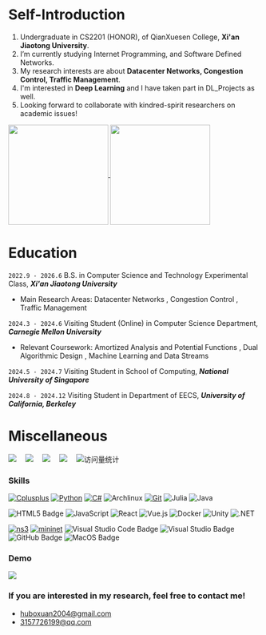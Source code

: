 # Self-Introduction
1. Undergraduate in CS2201 (HONOR), of QianXuesen College, **Xi'an Jiaotong University**.
2. I’m currently studying Internet Programming, and Software Defined Networks.
3. My research interests are about **Datacenter Networks, Congestion Control, Traffic Management**.
4. I'm interested in **Deep Learning** and I have taken part in DL_Projects as well.
5. Looking forward to collaborate with kindred-spirit researchers on academic issues!

<a href="https://github.com/anuraghazra/github-readme-stats">
  <img height=200 align="center" src="https://github-readme-stats.vercel.app/api?username=root-hbx&count_private=true&show_icons=true&theme=dracula" />
</a>
<a href="https://github.com/anuraghazra/convoychat">
  <img height=200 align="center" src="https://github-readme-stats.vercel.app/api/top-langs?username=root-hbx&size_weight=0.5&count_weight=0.5&layout=donut&card_width=320&hide=Jupyter%20Notebook,HTML,TeX" />
</a>

# Education
`2022.9 - 2026.6` B.S. in Computer Science and Technology Experimental Class, ___Xi'an Jiaotong University___
- Main Research Areas: Datacenter Networks , Congestion Control , Traffic Management

`2024.3 - 2024.6` Visiting Student (Online) in Computer Science Department, ___Carnegie Mellon University___
- Relevant Coursework: Amortized Analysis and Potential Functions , Dual Algorithmic Design , Machine Learning and Data Streams

`2024.5 - 2024.7` Visiting Student in School of Computing, ___National University of Singapore___

`2024.8 - 2024.12` Visiting Student in Department of EECS, ___University of California, Berkeley___

# Miscellaneous
<!-- profile logo 个人资料徽标 -->
  <div>
    <a href="https://root-hbx.github.io/"><img src="https://img.shields.io/badge/AcademicHomepage-@bxhu-yellow" /></a>&emsp;
    <a href="https://root-hbx.github.io/The_Website_of_hbx/"><img src="https://img.shields.io/badge/Website-@bxhu-pink" /></a>&emsp;
    <a href="https://twitter.com/Carrot_bxhu/"><img src="https://img.shields.io/badge/Twitter-@bxhu-blue" /></a>&emsp;
    <a href="https://www.instagram.com/huboxuanhu/"><img src="https://img.shields.io/badge/Instagram-@bxhu-pink" /></a>&emsp;
    <img src="https://komarev.com/ghpvc/?username=root-hbx&label=Views&color=0e75b6&style=flat" alt="访问量统计" />
  </div>
  
### Skills
[![Cplusplus](https://img.shields.io/badge/-Cplusplus-00599C?style=flat-square&logo=cplusplus&logoColor=ffffff)](https://cplusplus.com/)
[![Python](https://img.shields.io/badge/-Python-3776AB?style=flat-square&logo=python&logoColor=ffffff)](https://www.python.org/)
[![C#](https://img.shields.io/badge/-Csharp-512BD4?style=flat-square&logo=csharp&logoColor=ffffff)](https://learn.microsoft.com/en-us/dotnet/csharp/)
![Archlinux](https://img.shields.io/badge/-Archlinux-1793D1?style=flat-square&logo=archlinux&logoColor=ffffff)
[![Git](https://img.shields.io/badge/-Git-f05032?style=flat-square&logo=git&logoColor=white)](https://git-scm.com/)
![Julia](https://img.shields.io/badge/-Julia-9558B2?style=flat-square&logo=julia&logoColor=ffffff)
![Java](https://img.shields.io/badge/-Java-007396?style=flat-square&logo=java&logoColor=ffffff)

![HTML5 Badge](https://img.shields.io/badge/HTML5-E34F26?logo=html5&logoColor=fff&style=flat)
![JavaScript](https://img.shields.io/badge/JavaScript-F7DF1E?style=flat-square&logo=JavaScript&logoColor=ffffff)
![React](https://img.shields.io/badge/-React-61DAFB?style=flat-square&logo=React&logoColor=ffffff)
![Vue.js](https://img.shields.io/badge/-Vue.js-4FC08D?style=flat-square&logo=Vue.js&logoColor=ffffff)
![Docker](https://img.shields.io/badge/Docker-2496ED?style=flat-square&logo=docker&logoColor=ffffff)
![Unity](https://img.shields.io/badge/Unity-002244?style=flat-square&logo=unity&logoColor=ffffff)
![.NET](https://img.shields.io/badge/.NET-512BD4?style=flat-square&logo=C-Sharp&logoColor=ffffff)

[![ns3](https://img.shields.io/badge/-ns3-83B81A?style=flat-square&logo=ns3&logoColor=ffffff)](https://www.nsnam.org/)
[![mininet](https://img.shields.io/badge/-mininet-0085CA?style=flat-square&logo=mininet&logoColor=ffffff)](https://mininet.org/)
![Visual Studio Code Badge](https://img.shields.io/badge/Visual%20Studio%20Code-007ACC?logo=visualstudiocode&logoColor=fff&style=flat)
![Visual Studio Badge](https://img.shields.io/badge/Visual%20Studio-5C2D91?logo=visualstudio&logoColor=fff&style=flat)
![GitHub Badge](https://img.shields.io/badge/GitHub-181717?logo=github&logoColor=fff&style=flat)
![MacOS Badge](https://img.shields.io/badge/MacOS-181717?logo=macos&logoColor=fff&style=flat)

### Demo
<!-- <div align="center"> <img src="https://github-profile-trophy.vercel.app/?username=root-hbx" /> </div> -->

<!-- just img 图片 forked from this man-->
<img src="https://cdn.jsdelivr.net/gh/sun0225SUN/sun0225SUN/assets/images/icon.png" /></div>
</div>

### If you are interested in my research, feel free to contact me!
- huboxuan2004@gmail.com
- 3157726199@qq.com


<!--
**root-hbx/root-hbx** is a ✨ _special_ ✨ repository because its `README.md` (this file) appears on your GitHub profile.
Here are some ideas to get you started:

- 🔭 I’m currently working on ComputerScience and Technology
- 🌱 I’m currently learning CSAPP and Internet Programming...
- 👯 I’m looking to collaborate on academic issues
- 🤔 I’m looking for help with ...
- 💬 Ask me about ...
- 📫 How to reach me: XJTU_CS2201(H)
- 😄 Pronouns: ...
- ⚡ Fun fact: ...
[![Anurag's GitHub stats](https://github-readme-stats.vercel.app/api?username=root-hbx&count_private=true&show_icons=true&theme=dracula)](https://github.com/anuraghazra/github-readme-stats)

[![Top Langs](https://github-readme-stats.vercel.app/api/top-langs/?username=root-hbx&exclude_repo=root-hbx.github.io,Deep-Learning_d2l_Tutorial,The_Website_of_hbx,mit18330,MIT18.330_Introduction-to-Numerical-Analysis&size_weight=0.5&count_weight=0.5&layout=donut)](https://github.com/anuraghazra/github-readme-stats)

-->
